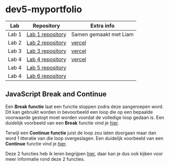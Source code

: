 # dev5-myportfolio

Lab | Repository | Extra info
----|------------|-------------
Lab 1| [Lab 1 repository](https://github.com/LiamP2000/DEV5-LAB1/tree/main)| Samen gemaakt met Liam
Lab 2| [Lab 2 repository](https://github.com/jarnejens/DEV5-LAB2)| [vercel](https://dev5-lab2-id09xhcdi-jarnejens.vercel.app/)
Lab 3| [Lab 3 repository](https://github.com/jarnejens/DEV5-LAB3)| [vercel](https://dev-5-lab-3-3nua5dynw-jarnejens.vercel.app/)
Lab 4| [Lab 4 repository](https://github.com/jarnejens/DEV5-LAB4)| [vercel](https://lab4-jarnejens.vercel.app/)
Lab 4| [Lab 5 repository](https://github.com/jarnejens/DEV5-LAB5)| 
Lab 4| [Lab 6 repository](https://github.com/jarnejens/DEV5-LAB6)| 


## JavaScript Break and Continue
Een **Break functie** laat een functie stoppen zodra deze aangeroepen word. 
Dit kan gebruikt worden in bevoorbeeld een loop die op een bepaalde voorwaarde gestopt moet worden voordat de volledige loop gedaan is.
Een duidelijk voorbeeld van een __Break__ functie vind je [hier](https://www.w3schools.com/js/tryit.asp?filename=tryjs_break).

Terwijl een **Continue functie** juist de loop zou laten doorgaan maar dan word 1 itteratie van die loop overgeslagen.
Een duidelijk voorbeeld van een __Continue__ functie vind je [hier](https://www.w3schools.com/js/tryit.asp?filename=tryjs_continue).

Deze 2 functies heb ik leren begrijpen [hier](https://www.w3schools.com/js/js_break.asp), daar kan je dus ook kijken voor meer informatie rond deze 2 functies.
